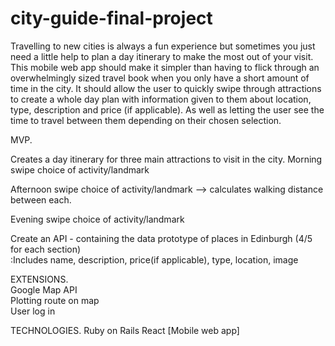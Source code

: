 # city-guide-final-project

Travelling to new cities is always a fun experience but sometimes you just need a little help to plan a day itinerary to make the most out of your visit. This mobile web app should make it simpler than having to flick through an overwhelmingly sized travel book when you only have a short amount of time in the city. It should allow the user to quickly swipe through attractions to create a whole day plan with information given to them about location, type, description and price (if applicable). As well as letting the user see the time to travel between them depending on their chosen selection.

MVP.

Creates a day itinerary for three main attractions to visit in the city. 
Morning 	swipe choice of activity/landmark 

Afternoon	swipe choice of activity/landmark   —> calculates walking distance between each.

Evening 	swipe choice of activity/landmark

Create an API - containing the data prototype of places in Edinburgh (4/5 for each section)		
:Includes name, description, price(if applicable), type, location, image


EXTENSIONS.			
Google Map API		
Plotting route on map	
User log in 	

TECHNOLOGIES.
Ruby on Rails
React
[Mobile web app]
